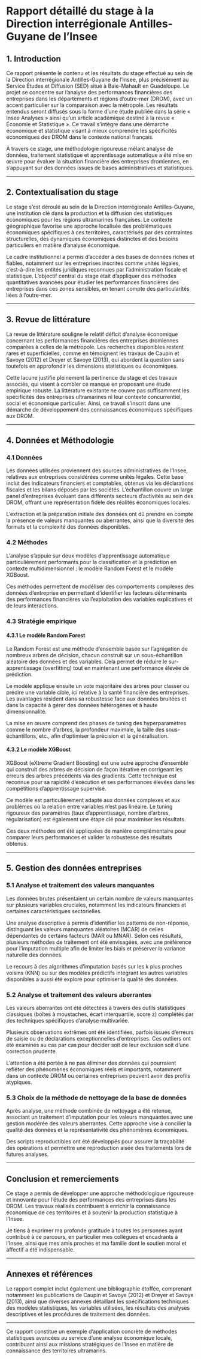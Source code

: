 # Rapport détaillé du stage à la Direction interrégionale Antilles-Guyane de l’Insee

## 1. Introduction

Ce rapport présente le contenu et les résultats du stage effectué au sein de la Direction interrégionale Antilles-Guyane de l’Insee, plus précisément au Service Études et Diffusion (SED) situé à Baie-Mahault en Guadeloupe. Le projet se concentre sur l’analyse des performances financières des entreprises dans les départements et régions d’outre-mer (DROM), avec un accent particulier sur la comparaison avec la métropole. Les résultats entendus seront diffusés sous la forme d’une étude publiée dans la série « Insee Analyses » ainsi qu’un article académique destiné à la revue « Économie et Statistique ». Ce travail s’intègre dans une démarche économique et statistique visant à mieux comprendre les spécificités économiques des DROM dans le contexte national français.

À travers ce stage, une méthodologie rigoureuse mêlant analyse de données, traitement statistique et apprentissage automatique a été mise en œuvre pour évaluer la situation financière des entreprises dromiennes, en s’appuyant sur des données issues de bases administratives et statistiques.

---

## 2. Contextualisation du stage

Le stage s’est déroulé au sein de la Direction interrégionale Antilles-Guyane, une institution clé dans la production et la diffusion des statistiques économiques pour les régions ultramarines françaises. Le contexte géographique favorise une approche localisée des problématiques économiques spécifiques à ces territoires, caractérisés par des contraintes structurelles, des dynamiques économiques distinctes et des besoins particuliers en matière d’analyse économique.

Le cadre institutionnel a permis d’accéder à des bases de données riches et fiables, notamment sur les entreprises inscrites comme unités légales, c’est-à-dire les entités juridiques reconnues par l’administration fiscale et statistique. L’objectif central du stage était d’appliquer des méthodes quantitatives avancées pour étudier les performances financières des entreprises dans ces zones sensibles, en tenant compte des particularités liées à l’outre-mer.

---

## 3. Revue de littérature

La revue de littérature souligne le relatif déficit d’analyse économique concernant les performances financières des entreprises dromiennes comparées à celles de la métropole. Les recherches disponibles restent rares et superficielles, comme en témoignent les travaux de Caupin et Savoye (2012) et Dreyer et Savoye (2013), qui abordent la question sans toutefois en approfondir les dimensions statistiques ou économiques.

Cette lacune justifie pleinement la pertinence du stage et des travaux associés, qui visent à combler ce manque en proposant une étude empirique robuste. La littérature existante ne couvre pas suffisamment les spécificités des entreprises ultramarines ni leur contexte concurrentiel, social et économique particulier. Ainsi, ce travail s’inscrit dans une démarche de développement des connaissances économiques spécifiques aux DROM.

---

## 4. Données et Méthodologie

### 4.1 Données

Les données utilisées proviennent des sources administratives de l’Insee, relatives aux entreprises considérées comme unités légales. Cette base inclut des indicateurs financiers et comptables, obtenus via les déclarations fiscales et les bilans déposés par les sociétés. L’échantillon couvre un large panel d’entreprises évoluant dans différents secteurs d’activités au sein des DROM, offrant une représentation fidèle des réalités économiques locales.

L’extraction et la préparation initiale des données ont dû prendre en compte la présence de valeurs manquantes ou aberrantes, ainsi que la diversité des formats et la complexité des données disponibles.

### 4.2 Méthodes

L’analyse s’appuie sur deux modèles d’apprentissage automatique particulièrement performants pour la classification et la prédiction en contexte multidimensionnel : le modèle Random Forest et le modèle XGBoost.

Ces méthodes permettent de modéliser des comportements complexes des données d’entreprise en permettant d’identifier les facteurs déterminants des performances financières via l’exploitation des variables explicatives et de leurs interactions.

### 4.3 Stratégie empirique

#### 4.3.1 Le modèle Random Forest

Le Random Forest est une méthode d’ensemble basée sur l’agrégation de nombreux arbres de décision, chacun construit sur un sous-échantillon aléatoire des données et des variables. Cela permet de réduire le sur-apprentissage (overfitting) tout en maintenant une performance élevée de prédiction.

Le modèle applique ensuite un vote majoritaire des arbres pour classer ou prédire une variable cible, ici relative à la santé financière des entreprises. Les avantages résident dans sa robustesse face aux données bruitées et dans la capacité à gérer des données hétérogènes et à haute dimensionnalité.

La mise en œuvre comprend des phases de tuning des hyperparamètres comme le nombre d’arbres, la profondeur maximale, la taille des sous-échantillons, etc., afin d’optimiser la précision et la généralisation.

#### 4.3.2 Le modèle XGBoost

XGBoost (eXtreme Gradient Boosting) est une autre approche d’ensemble qui construit des arbres de décision de façon itérative en corrigeant les erreurs des arbres précédents via des gradients. Cette technique est reconnue pour sa rapidité d’exécution et ses performances élevées dans les compétitions d’apprentissage supervisé.

Ce modèle est particulièrement adapté aux données complexes et aux problèmes où la relation entre variables n’est pas linéaire. Le tuning rigoureux des paramètres (taux d’apprentissage, nombre d’arbres, régularisation) est également une étape clé pour maximiser les résultats.

Ces deux méthodes ont été appliquées de manière complémentaire pour comparer leurs performances et valider la robustesse des résultats obtenus.

---

## 5. Gestion des données entreprises

### 5.1 Analyse et traitement des valeurs manquantes

Les données brutes présentaient un certain nombre de valeurs manquantes sur plusieurs variables cruciales, notamment les indicateurs financiers et certaines caractéristiques sectorielles.

Une analyse descriptive a permis d’identifier les patterns de non-réponse, distinguant les valeurs manquantes aléatoires (MCAR) de celles dépendantes de certains facteurs (MAR ou MNAR). Selon ces résultats, plusieurs méthodes de traitement ont été envisagées, avec une préférence pour l’imputation multiple afin de limiter les biais et préserver la variance naturelle des données.

Le recours à des algorithmes d’imputation basés sur les k plus proches voisins (KNN) ou sur des modèles prédictifs intégrant les autres variables disponibles a aussi été exploré pour optimiser la qualité des données.

### 5.2 Analyse et traitement des valeurs aberrantes

Les valeurs aberrantes ont été détectées à travers des outils statistiques classiques (boîtes à moustaches, écart interquartile, score z) complétés par des techniques spécifiques d’analyse multivariée.

Plusieurs observations extrêmes ont été identifiées, parfois issues d’erreurs de saisie ou de déclarations exceptionnelles d’entreprises. Ces outliers ont été examinés au cas par cas pour décider soit de leur exclusion soit d’une correction prudente.

L’attention a été portée à ne pas éliminer des données qui pourraient refléter des phénomènes économiques réels et importants, notamment dans un contexte DROM où certaines entreprises peuvent avoir des profils atypiques.

### 5.3 Choix de la méthode de nettoyage de la base de données

Après analyse, une méthode combinée de nettoyage a été retenue, associant un traitement d’imputation pour les valeurs manquantes avec une gestion modérée des valeurs aberrantes. Cette approche vise à concilier la qualité des données et la représentativité des phénomènes économiques.

Des scripts reproductibles ont été développés pour assurer la traçabilité des opérations et permettre une reproduction aisée des traitements lors de futures analyses.

---

## Conclusion et remerciements

Ce stage a permis de développer une approche méthodologique rigoureuse et innovante pour l’étude des performances des entreprises dans les DROM. Les travaux réalisés contribuent à enrichir la connaissance économique de ces territoires et à soutenir la production statistique à l’Insee.

Je tiens à exprimer ma profonde gratitude à toutes les personnes ayant contribué à ce parcours, en particulier mes collègues et encadrants à l’Insee, ainsi que mes amis proches et ma famille dont le soutien moral et affectif a été indispensable.

---

## Annexes et références

Le rapport complet inclut également une bibliographie étoffée, comprenant notamment les publications de Caupin et Savoye (2012) et Dreyer et Savoye (2013), ainsi que diverses annexes détaillant les spécifications techniques des modèles statistiques, les variables utilisées, les résultats des analyses descriptives et les procédures de traitement des données.

---

Ce rapport constitue un exemple d’application concrète de méthodes statistiques avancées au service d’une analyse économique locale, contribuant ainsi aux missions stratégiques de l’Insee en matière de connaissance des territoires ultramarins.
